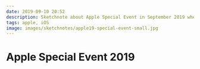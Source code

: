 ```yaml
---
date: 2019-09-10 20:52
description: Sketchnote about Apple Special Event in September 2019 where Apple presented new devices like iPhone 11 and iPhone 11 Pro
tags: apple, iOS
image: images/sketchnotes/apple19-special-event-small.jpg
---
```


# Apple Special Event 2019
